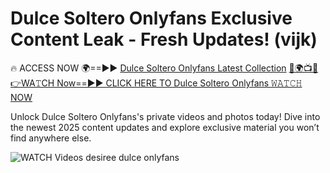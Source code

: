 # Dulce Soltero Onlyfans Exclusive Content Leak - Fresh Updates! (vijk)

🔥 ACCESS NOW 🌍==►► <a href="https://tinyurl.com/3fjeunct" rel="nofollow">Dulce Soltero Onlyfans Latest Collection</a></h3>
[🔴🌍📺📱👉WA𝚃CH Now==►► CLICK HERE TO Dulce Soltero Onlyfans 𝚆𝙰𝚃𝙲𝙷 NOW](https://tinyurl.com/3fjeunct)

Unlock Dulce Soltero Onlyfans's private videos and photos today! Dive into the newest 2025 content updates and explore exclusive material you won’t find anywhere else.


<a href="https://tinyurl.com/3fjeunct" rel="nofollow" data-target="animated-image.originalLink"><img src="https://camo.githubusercontent.com/8a4f000d20f83aca3bf7ec5f350d767afa0574a8a352519fd8cfa583a6f93a33/68747470733a2f2f692e696d6775722e636f6d2f644a486b345a712e676966" alt="WATCH Videos" data-canonical-src="https://i.imgur.com/dJHk4Zq.gif" style="max-width: 100%; display: inline-block;" data-target="animated-image.originalImage"></a>
desiree dulce onlyfans